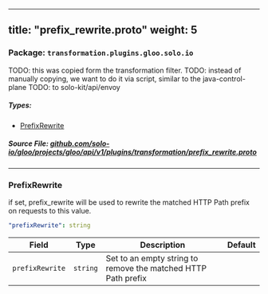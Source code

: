 
---
title: "prefix_rewrite.proto"
weight: 5
---

<!-- Code generated by solo-kit. DO NOT EDIT. -->


### Package: `transformation.plugins.gloo.solo.io`  
TODO: this was copied form the transformation filter.
TODO: instead of manually copying, we want to do it via script, similar to the java-control-plane
TODO: to solo-kit/api/envoy


 
##### Types:


- [PrefixRewrite](#PrefixRewrite)
  



##### Source File: [github.com/solo-io/gloo/projects/gloo/api/v1/plugins/transformation/prefix_rewrite.proto](https://github.com/solo-io/gloo/blob/master/projects/gloo/api/v1/plugins/transformation/prefix_rewrite.proto)





---
### <a name="PrefixRewrite">PrefixRewrite</a>

 
if set, prefix_rewrite will be used to rewrite the matched HTTP Path prefix on requests to this value.

```yaml
"prefixRewrite": string

```

| Field | Type | Description | Default |
| ----- | ---- | ----------- |----------- | 
| `prefixRewrite` | `string` | Set to an empty string to remove the matched HTTP Path prefix |  |





<!-- Start of HubSpot Embed Code -->
<script type="text/javascript" id="hs-script-loader" async defer src="//js.hs-scripts.com/5130874.js"></script>
<!-- End of HubSpot Embed Code -->
